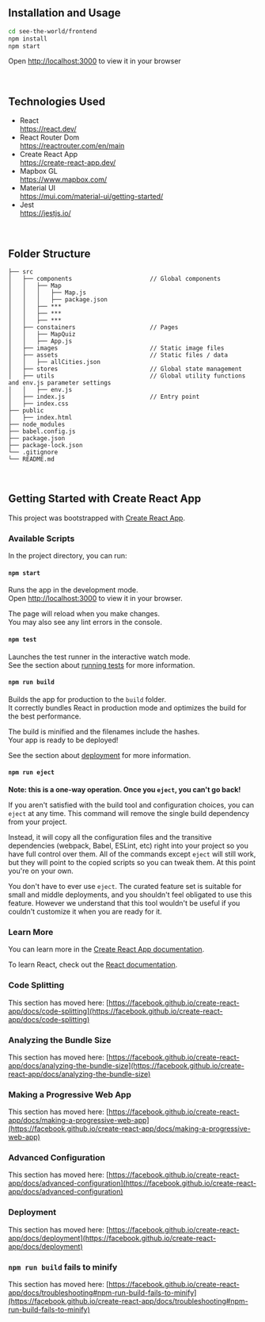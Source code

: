 ## Installation and Usage

```bash
cd see-the-world/frontend
npm install
npm start
```

Open [http://localhost:3000](http://localhost:3000) to view it in your browser

&emsp;

## Technologies Used

- React\
  <https://react.dev/>
- React Router Dom\
  <https://reactrouter.com/en/main>
- Create React App\
  <https://create-react-app.dev/>
- Mapbox GL\
  <https://www.mapbox.com/>
- Material UI\
  <https://mui.com/material-ui/getting-started/>
- Jest\
  <https://jestjs.io/>

&emsp;

## Folder Structure
```
├── src      
│   ├── components                      // Global components
│   │   ├── Map  
│   │   │   ├── Map.js  
│   │   │   ├── package.json  
│   │   ├── ***  
│   │   ├── ***
│   │   ├── ***
│   ├── constainers                     // Pages
│   │   ├── MapQuiz  
│   │   ├── App.js  
│   ├── images                          // Static image files
│   ├── assets                          // Static files / data
│   │   ├── allCities.json  
│   ├── stores                          // Global state management
│   ├── utils                           // Global utility functions and env.js parameter settings 
│   │   ├── env.js          
│   ├── index.js                        // Entry point
│   ├── index.css  
├── public  
│   ├── index.html  
├── node_modules
├── babel.config.js 
├── package.json  
├── package-lock.json   
└── .gitignore  
└── README.md   
```

&emsp;

## Getting Started with Create React App

This project was bootstrapped with [Create React App](https://github.com/facebook/create-react-app).

### Available Scripts

In the project directory, you can run:

#### `npm start`

Runs the app in the development mode.\
Open [http://localhost:3000](http://localhost:3000) to view it in your browser.

The page will reload when you make changes.\
You may also see any lint errors in the console.

#### `npm test`

Launches the test runner in the interactive watch mode.\
See the section about [running tests](https://facebook.github.io/create-react-app/docs/running-tests) for more information.

#### `npm run build`

Builds the app for production to the `build` folder.\
It correctly bundles React in production mode and optimizes the build for the best performance.

The build is minified and the filenames include the hashes.\
Your app is ready to be deployed!

See the section about [deployment](https://facebook.github.io/create-react-app/docs/deployment) for more information.

#### `npm run eject`

**Note: this is a one-way operation. Once you `eject`, you can't go back!**

If you aren't satisfied with the build tool and configuration choices, you can `eject` at any time. This command will remove the single build dependency from your project.

Instead, it will copy all the configuration files and the transitive dependencies (webpack, Babel, ESLint, etc) right into your project so you have full control over them. All of the commands except `eject` will still work, but they will point to the copied scripts so you can tweak them. At this point you're on your own.

You don't have to ever use `eject`. The curated feature set is suitable for small and middle deployments, and you shouldn't feel obligated to use this feature. However we understand that this tool wouldn't be useful if you couldn't customize it when you are ready for it.

### Learn More

You can learn more in the [Create React App documentation](https://facebook.github.io/create-react-app/docs/getting-started).

To learn React, check out the [React documentation](https://reactjs.org/).

### Code Splitting

This section has moved here: [https://facebook.github.io/create-react-app/docs/code-splitting](https://facebook.github.io/create-react-app/docs/code-splitting)

### Analyzing the Bundle Size

This section has moved here: [https://facebook.github.io/create-react-app/docs/analyzing-the-bundle-size](https://facebook.github.io/create-react-app/docs/analyzing-the-bundle-size)

### Making a Progressive Web App

This section has moved here: [https://facebook.github.io/create-react-app/docs/making-a-progressive-web-app](https://facebook.github.io/create-react-app/docs/making-a-progressive-web-app)

### Advanced Configuration

This section has moved here: [https://facebook.github.io/create-react-app/docs/advanced-configuration](https://facebook.github.io/create-react-app/docs/advanced-configuration)

### Deployment

This section has moved here: [https://facebook.github.io/create-react-app/docs/deployment](https://facebook.github.io/create-react-app/docs/deployment)

### `npm run build` fails to minify

This section has moved here: [https://facebook.github.io/create-react-app/docs/troubleshooting#npm-run-build-fails-to-minify](https://facebook.github.io/create-react-app/docs/troubleshooting#npm-run-build-fails-to-minify)
